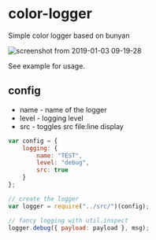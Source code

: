 # color-logger
Simple color logger based on bunyan

![screenshot from 2019-01-03 09-19-28](https://user-images.githubusercontent.com/777569/50628569-ef5dd500-0f38-11e9-833e-78613b45595f.png)

See example for usage.

## config
* name - name of the logger 
* level - logging level
* src - toggles src file:line display

```javascript
var config = { 
    logging: { 
        name: "TEST", 
        level: "debug", 
        src: true
    } 
};

// create the logger
var logger = require("../src/")(config);

// fancy logging with util.inspect
logger.debug({ payload: payload }, msg);
```
